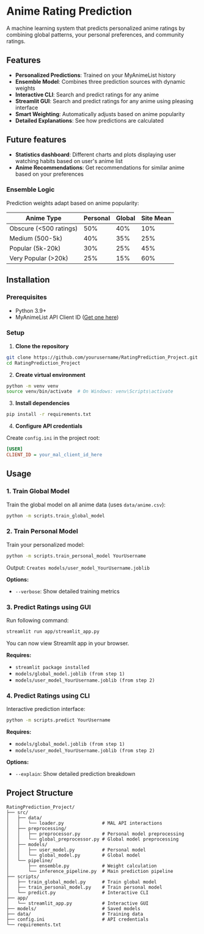 # Anime Rating Prediction

A machine learning system that predicts personalized anime ratings by combining global patterns, your personal preferences, and community ratings.

## Features

- **Personalized Predictions**: Trained on your MyAnimeList history
- **Ensemble Model**: Combines three prediction sources with dynamic weights
- **Interactive CLI**: Search and predict ratings for any anime
- **Streamlit GUI**: Search and predict ratings for any anime using pleasing interface
- **Smart Weighting**: Automatically adjusts based on anime popularity
- **Detailed Explanations**: See how predictions are calculated

## Future features
- **Statistics dashboard**: Different charts and plots displaying user watching habits based on user's anime list
- **Anime Recommendations**: Get recommendations for similar anime based on your preferences

### Ensemble Logic

Prediction weights adapt based on anime popularity:

| Anime Type | Personal | Global | Site Mean |
|-----------|----------|--------|-----------|
| Obscure (<500 ratings) | 50% | 40% | 10% |
| Medium (500-5k) | 40% | 35% | 25% |
| Popular (5k-20k) | 30% | 25% | 45% |
| Very Popular (>20k) | 25% | 15% | 60% |

## Installation

### Prerequisites

- Python 3.9+
- MyAnimeList API Client ID ([Get one here](https://myanimelist.net/apiconfig))

### Setup

1. **Clone the repository**
```bash
git clone https://github.com/yourusername/RatingPrediction_Project.git
cd RatingPrediction_Project
```

2. **Create virtual environment**
```bash
python -m venv venv
source venv/bin/activate  # On Windows: venv\Scripts\activate
```

3. **Install dependencies**
```bash
pip install -r requirements.txt
```

4. **Configure API credentials**

Create `config.ini` in the project root:
```ini
[USER]
CLIENT_ID = your_mal_client_id_here
```

## Usage

### 1. Train Global Model

Train the global model on all anime data (uses `data/anime.csv`):
```bash
python -m scripts.train_global_model
```

### 2. Train Personal Model

Train your personalized model:
```bash
python -m scripts.train_personal_model YourUsername
```
Output: `Creates models/user_model_YourUsername.joblib`

**Options:**
- `--verbose`: Show detailed training metrics

### 3. Predict Ratings using GUI

Run following command:
```bash
streamlit run app/streamlit_app.py
```
You can now view Streamlit app in your browser.

**Requires:**
- `streamlit package installed`
- `models/global_model.joblib (from step 1)`
- `models/user_model_YourUsername.joblib (from step 2)`

### 4. Predict Ratings using CLI

Interactive prediction interface:
```bash
python -m scripts.predict YourUsername
```
**Requires:**
- `models/global_model.joblib (from step 1)`
- `models/user_model_YourUsername.joblib (from step 2)`

**Options:**
- `--explain`: Show detailed prediction breakdown

## Project Structure

```
RatingPrediction_Project/
├── src/
│   ├── data/
│   │   └── loader.py              # MAL API interactions
│   ├── preprocessing/
│   │   ├── preprocessor.py        # Personal model preprocessing
│   │   └── global_preprocessor.py # Global model preprocessing
│   ├── models/
│   │   ├── user_model.py          # Personal model
│   │   └── global_model.py        # Global model
│   └── pipeline/
│       ├── ensemble.py            # Weight calculation
│       └── inference_pipeline.py  # Main prediction pipeline
├── scripts/
│   ├── train_global_model.py      # Train global model
│   ├── train_personal_model.py    # Train personal model
│   └── predict.py                 # Interactive CLI
├── app/
│   └── streamlit_app.py           # Interactive GUI
├── models/                        # Saved models
├── data/                          # Training data
├── config.ini                     # API credentials
└── requirements.txt
```
